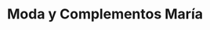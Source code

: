 ---
title: "Moda y Complementos María"
url: /la-linea-de-la-concepcion/moda-y-complementos-maria/
shop: Kleidung
---